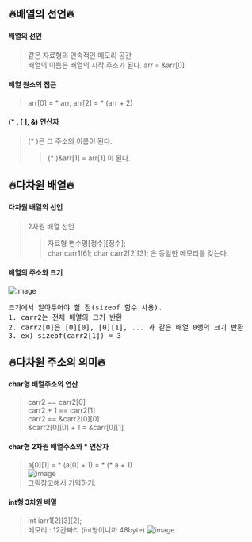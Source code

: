 ## 🔥배열의 선언🔥

#### 배열의 선언
> 같은 자료형의 연속적인 메모리 공간  
> 배열의 이름은 배열의 시작 주소가 된다. arr = &arr[0]

#### 배열 원소의 접근
> arr[0] = * arr, arr[2] = * (arr + 2)

#### (* , [ ], &) 연산자
> (* )은 그 주소의 이름이 된다.
> > (* )&arr[1] = arr[1] 이 된다.

## 🔥다차원 배열🔥
#### 다차원 배열의 선언
> 2차원 배열 선언  
> > 자료형 변수명[정수][정수];  
> >char carr1[6]; char carr2[2][3]; 은 동일한 메모리를 갖는다.
#### 배열의 주소와 크기
![image](https://user-images.githubusercontent.com/77817094/171774912-4ab8a08b-2dce-4c1b-8a7b-159c68d19f2a.png)  
<pre>
크기에서 알아두어야 할 점(sizeof 함수 사용).  
1. carr2는 전체 배열의 크기 반환  
2. carr2[0]은 [0][0], [0][1], ... 과 같은 배열 0행의 크기 반환
3. ex) sizeof(carr2[1]) = 3
</pre>

## 🔥다차원 주소의 의미🔥

#### char형 배열주소의 연산  
> carr2 == carr2[0]  
> carr2 + 1 == carr2[1]   
> carr2 == &carr2[0][0]  
> &carr2[0][0] + 1 = &carr[0][1]

#### char형 2차원 배열주소와 * 연산자
> a[0][1] = * (a[0] + 1) = * (* a + 1)  
> ![image](https://user-images.githubusercontent.com/77817094/171778588-20112ccd-8132-40ab-addf-5e8170652961.png)  
> 그림참고해서 기억하기.

#### int형 3차원 배열
> int iarr1[2][3][2];  
> 메모리 : 12칸짜리 (int형이니까 48byte)
> ![image](https://user-images.githubusercontent.com/77817094/171779610-de981900-f430-46f4-a679-85259758bc39.png)
